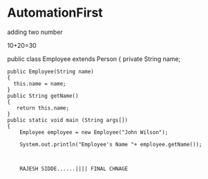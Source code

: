 # AutomationFirst

adding two number

10+20=30


public class Employee extends Person
{
    private String name;

    public Employee(String name)
    {
      this.name = name;
    }
    public String getName()
    {
       return this.name;
    }
    public static void main (String args[])
    {
        Employee employee = new Employee("John Wilson");

        System.out.println("Employee's Name "+ employee.getName());
		
		
		
		RAJESH SIDDE......|||| FINAL CHNAGE 
        
